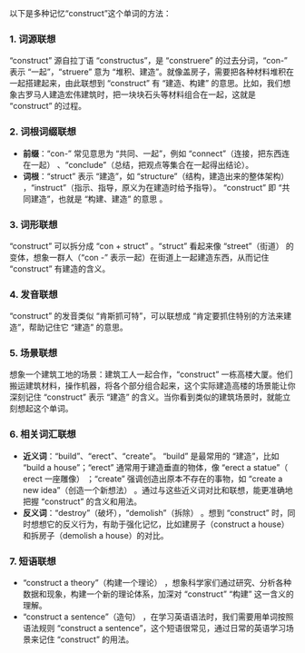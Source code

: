 以下是多种记忆“construct”这个单词的方法： 

### 1. 词源联想
“construct” 源自拉丁语 “constructus”，是 “construere” 的过去分词，“con-” 表示 “一起”，“struere” 意为 “堆积、建造”。就像盖房子，需要把各种材料堆积在一起搭建起来，由此联想到 “construct” 有 “建造、构建” 的意思。比如，我们想象古罗马人建造宏伟建筑时，把一块块石头等材料组合在一起，这就是 “construct” 的过程。 

### 2. 词根词缀联想 
 - **前缀**：“con-” 常见意思为 “共同、一起”，例如 “connect”（连接，把东西连在一起） 、“conclude”（总结，把观点等集合在一起得出结论）。
 - **词根**：“struct” 表示 “建造”，如 “structure”（结构，建造出来的整体架构） ，“instruct”（指示、指导，原义为在建造时给予指导）。 “construct” 即 “共同建造”，也就是 “构建、建造” 的意思 。

### 3. 词形联想 
“construct” 可以拆分成 “con + struct”  。“struct” 看起来像 “street”（街道） 的变体，想象一群人（“con -” 表示一起）在街道上一起建造东西，从而记住 “construct” 有建造的含义。 

### 4. 发音联想 
“construct” 的发音类似 “肯斯抓可特”，可以联想成 “肯定要抓住特别的方法来建造”，帮助记住它 “建造” 的意思。 

### 5. 场景联想 
想象一个建筑工地的场景：建筑工人一起合作，“construct” 一栋高楼大厦。他们搬运建筑材料，操作机器，将各个部分组合起来，这个实际建造高楼的场景能让你深刻记住 “construct” 表示 “建造” 的含义。当你看到类似的建筑场景时，就能立刻想起这个单词。 

### 6. 相关词汇联想 
 - **近义词**：“build”、“erect”、“create”。 “build” 是最常用的 “建造”，比如 “build a house”；“erect” 通常用于建造垂直的物体，像 “erect a statue”（ erect 一座雕像） ；“create” 强调创造出原本不存在的事物，如 “create a new idea”（创造一个新想法） 。通过与这些近义词对比和联想，能更准确地把握 “construct” 的含义和用法。 
 - **反义词**：“destroy”（破坏），“demolish”（拆除） 。想到 “construct” 时，同时想想它的反义行为，有助于强化记忆，比如建房子（construct a house）和拆房子（demolish a house）的对比。 

### 7. 短语联想 
 - “construct a theory”（构建一个理论） ，想象科学家们通过研究、分析各种数据和现象，构建一个新的理论体系，加深对 “construct” “构建” 这一含义的理解。 
 - “construct a sentence”（造句） ，在学习英语语法时，我们需要用单词按照语法规则 “construct a sentence”，这个短语很常见，通过日常的英语学习场景来记住 “construct” 的用法。 